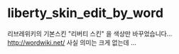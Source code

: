 # liberty_skin_edit_by_word
리브레위키의 기본스킨 "리버티 스킨" 을 색상만 바꾸었습니다...
http://wordwiki.net/
사실 의미는 크게 없는데 ...
